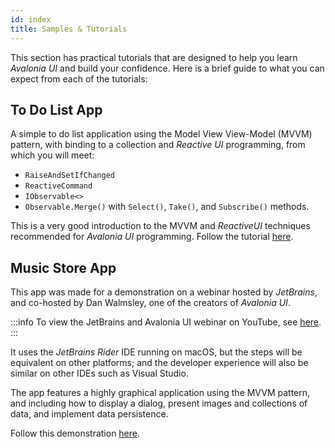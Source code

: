 ```yaml
---
id: index
title: Samples & Tutorials
---
```


This section has practical tutorials that are designed to help you learn _Avalonia UI_ and build your confidence. Here is a brief guide to what you can expect from each of the tutorials:

## To Do List App

A simple to do list application using the Model View View-Model (MVVM) pattern, with binding to a collection and _Reactive UI_ programming, from which you will meet:

* `RaiseAndSetIfChanged`
* `ReactiveCommand`
* `IObservable<>`
* `Observable.Merge()` with `Select()`, `Take()`, and `Subscribe()` methods.

This is a very good introduction to the MVVM and _ReactiveUI_ techniques recommended for _Avalonia UI_ programming. Follow the tutorial [here](./todo-list-app/).

## Music Store App

This app was made for a demonstration on a webinar hosted by _JetBrains_, and co-hosted by Dan Walmsley, one of the creators of _Avalonia UI_.

:::info
To view the JetBrains and Avalonia UI webinar on YouTube, see [here](https://www.youtube.com/watch?v=kZCIporjJ70).
:::

It uses the _JetBrains Rider_ IDE running on macOS, but the steps will be equivalent on other platforms; and the developer experience will also be similar on other IDEs such as Visual Studio.

The app features a highly graphical application using the MVVM pattern, and including how to display a dialog, present images and collections of data, and implement data persistence.

Follow this demonstration [here](./music-store-app/).
